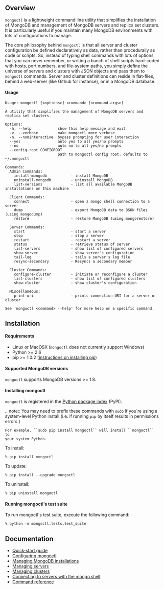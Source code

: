 Overview
--------

`mongoctl` is a lightweight command line utility that simplifies the
installation of MongoDB and management of MongoDB servers and replica set clusters. It is
particularly useful if you maintain many MongoDB environments with
lots of configurations to manage.

The core philosophy behind `mongoctl` is that all server and
cluster configuration be defined declaratively as data, rather than
procedurally as code or scripts. So, instead of typing shell commands
with lots of options that you can never remember, or
writing a bunch of shell scripts hard-coded with hosts, port numbers,
and file-system paths, you simply define the universe of servers and
clusters with JSON objects and pass them to `mongoctl` commands.
Server and cluster definitions can reside in flat-files, behind a web-server 
(like Github for instance), or in a MongoDB database. 

#### Usage

```
Usage: mongoctl [<options>] <command> [<command-args>]

A utility that simplifies the management of MongoDB servers and replica set clusters.

Options:
  -h, --help            show this help message and exit
  -v, --verbose         make mongoctl more verbose
  -n, --noninteractive  bypass prompting for user interaction
  --yes                 auto yes to all yes/no prompts
  --no                  auto no to all yes/no prompts
  --config-root CONFIGROOT
                        path to mongoctl config root; defaults to ~/.mongoctl

Commands:
  Admin Commands:
    install-mongodb           - install MongoDB
    uninstall-mongodb         - uninstall MongoDB
    list-versions             - list all available MongoDB installations on this machine

  Client Commands:
    connect                   - open a mongo shell connection to a server
    dump                      - export MongoDB data to BSON files (using mongodump)
    restore                   - restore MongoDB (using mongorestore)

  Server Commands:
    start                     - start a server
    stop                      - stop a server
    restart                   - restart a server
    status                    - retrieve status of server
    list-servers              - show list of configured servers
    show-server               - show server's configuration
    tail-log                  - tails a server's log file
    resync-secondary          - Resyncs a secondary member

  Cluster Commands:
    configure-cluster         - initiate or reconfigure a cluster
    list-clusters             - show list of configured clusters
    show-cluster              - show cluster's configuration

  Miscellaneous:
    print-uri                 - prints connection URI for a server or cluster

See 'mongoctl <command> --help' for more help on a specific command.
```

Installation
------------------------------

#### Requirements

* Linux or MacOSX (`mongoctl` does not currently support Windows) 
* Python >= 2.6
* pip >= 1.0.2 ([instructions on installing pip](docs/installing-pip.md))

#### Supported MongoDB versions

`mongoctl` supports MongoDB versions >= 1.8.

#### Installing mongoctl

`mongoctl` is registered in the [Python package
index](https://pypi.python.org/pypi/mongoctl) (PyPI).

.. note::
    You may need to prefix these commands with ``sudo`` if you're using a
    system-level Python install (i.e. if running ``pip`` by itself results in
    permissions errors.)

    For example, ``sudo pip install mongoctl`` will install ``mongoctl`` to
    your system Python.

To install:

```
% pip install mongoctl
```

To update:

```
% pip install --upgrade mongoctl
```

To uninstall:

```
% pip uninstall mongoctl
```

#### Running mongoctl's test suite

To run mongoctl's test suite, execute the following command:

```
% python -m mongoctl.tests.test_suite
```

Documentation
----------

* [Quick-start guide](docs/quick-start.md)
* [Configuring mongoctl](docs/configuring-mongoctl.md)
* [Managing MongoDB installations](docs/managing-installations.md)
* [Managing servers](docs/managing-servers.md)
* [Managing clusters](docs/managing-clusters.md)
* [Connecting to servers with the mongo shell](docs/connecting.md)
* [Command reference](docs/command-reference.md)






